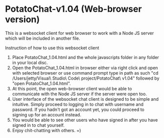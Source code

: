 # PotatoChat-v1.04 (Web-browser version)
 This is a websocket client for web browser to work with a Node JS server which will be included in another file.

Instruction of how to use this websocket client
1) Place PotatoChat_1.04.html and the whole javascripts folder in any folder in your local disc.
2) Open the PotatoChat_1.04.html in browser either via right click and open with selected browser or use command prompt type in path as such "cd /Users/jetty/Visual\ Studio\ Code\ project/PotatoChat\ v1.04" followed by "open PotatoChat_1.04.html".
3) At this point, the open web-browser client would be able to communicate with the Node JS server if the server were open too.
4) User interface of the websocket chat client is designed to be simple and intuitive.  Simply proceed to logging in to chat with username and password.  If you hadn't got an account yet, you could proceed to signing up for an account instead.
5) You would be able to see other users who have signed in after you have signed in to chat yourself.
6) Enjoy chit-chatting with others. =)
